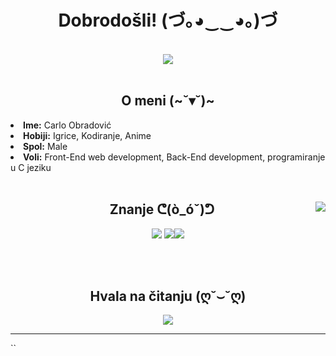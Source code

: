 <body>
<h1 align="center">Dobrodošli! (づ｡◕‿‿◕｡)づ</h1>
<br>
<div align="center">
<img src="https://media4.giphy.com/media/a6pzK009rlCak/giphy.gif">
</div>
<br>
<div>
<h2 align="center">O meni (~˘▾˘)~</h2>
<li>
<b>Ime:</b> Carlo Obradović</li>
<li>
<b>Hobiji:</b> Igrice, Kodiranje, Anime
</li>
<li>
<b>Spol:</b> Male 
</li>
<li>
<b>Voli:</b> Front-End web development, Back-End development, programiranje u C jeziku
</li>
<br>

<div>
<img src="https://media2.giphy.com/media/7hW7hXXri33NK/giphy.gif" align="right">
<h2 align="center">Znanje ᕦ(ò_óˇ)ᕤ</h2>
<p>
</div>
<div>
<p align="center"> <img src="https://img.shields.io/badge/html5%20-%23E34F26.svg?&style=for-the-badge&logo=html5&logoColor=white"/> <img src="https://img.shields.io/badge/css3%20-%231572B6.svg?&style=for-the-badge&logo=css3&logoColor=white"/><img src="https://img.shields.io/badge/javascript%20-%23323330.svg?&style=for-the-badge&logo=javascript&logoColor=%23F7DF1E"/> 
</p>
<br>
</div>
<br>
<div>
<h2 align="center">Hvala na čitanju (ღ˘⌣˘ღ)</h2>
<div align="center">
<img align="center" src="https://media.giphy.com/media/rPQaG7o8uqMzS/giphy.gif">
</div>
<hr>
</div>
</div>
</body>
``
